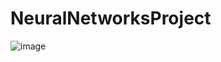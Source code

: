 # NeuralNetworksProject

![image](https://github.com/user-attachments/assets/0a5250a7-bb21-4890-b610-b65fa0aa9142)

